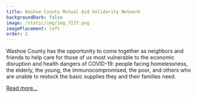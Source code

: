 ```yaml
---
title: Washoe County Mutual Aid Solidarity Network
backgroundDark: false
image: /static/img/img_7237.png
imagePlacement: left
order: 2
---
```

Washoe County has the opportunity to come together as neighbors and friends to help care for those of us most vulnerable to the economic disruption and health dangers of COVID-19: people facing homelessness, the elderly, the young, the immunocompromised, the poor, and others who are unable to restock the basic supplies they and their families need.

[Read more...](https://tmjbgc.org/posts/washoe-county-mutual-aid-solidarity-network/)